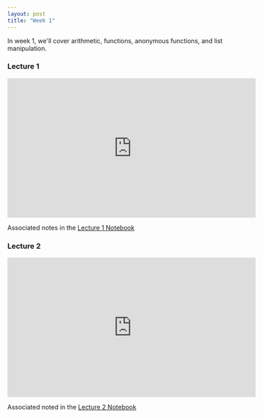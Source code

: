 ```yaml
---
layout: post
title: "Week 1"
---
```


In week 1, we'll cover arithmetic, functions, anonymous functions, and list manipulation.


### Lecture 1

<iframe width="560" height="315" src="https://www.youtube.com/embed/-Gr9ASEw8ak" title="YouTube video player" frameborder="0" allow="accelerometer; autoplay; clipboard-write; encrypted-media; gyroscope; picture-in-picture" allowfullscreen></iframe>


Associated notes in the [Lecture 1 Notebook](../assets/350_lecture_1.nb)

### Lecture 2

<iframe width="560" height="315" src="https://www.youtube.com/embed/5W4FsWLEJrM" title="YouTube video player" frameborder="0" allow="accelerometer; autoplay; clipboard-write; encrypted-media; gyroscope; picture-in-picture" allowfullscreen></iframe>

Associated noted in the [Lecture 2 Notebook](../assets/350_lecture_2.nb)

